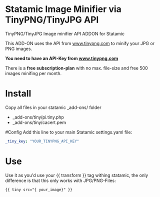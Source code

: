 Statamic Image Minifier via TinyPNG/TinyJPG API
===============================================

TinyPNG/TinyJPG Image minifier API ADDON for Statamic

This ADD-ON uses the API from www.tinypng.com to minify your JPG or PNG images.

**You need to have an API-Key from www.tinypng.com**

There is a **free subscription-plan** with no max. file-size and free 500 images minifing per month.

# Install
Copy all files in your statamic _add-ons/ folder

- _add-ons/tiny/pi.tiny.php
- _add-ons/tiny/cacert.pem


#Config
Add this line to your main Statamic settings.yaml file:
```YAML
_tiny_key: "YOUR_TINYPNG_API_KEY"
```

# Use
Use it as you'd use your {{ transform }} tag withing statamic, the only difference is that this only works with JPG/PNG-Files:
```HTML
{{ tiny src="{ your_image}" }}
```


